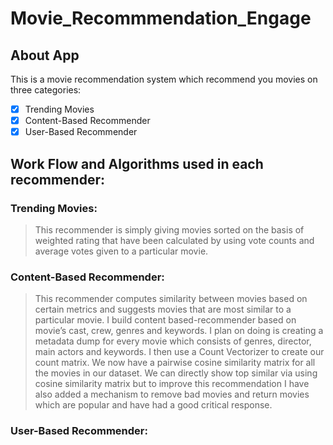 # Movie_Recommmendation_Engage
## About App
This is a movie recommendation system which recommend you movies on three categories:
- [x] Trending Movies
- [x] Content-Based Recommender
- [x] User-Based Recommender
## Work Flow and Algorithms used in each recommender:

### Trending Movies:
> This recommender is simply giving movies sorted on the basis of weighted rating that have been calculated by using vote counts and average votes given to a particular movie.

### Content-Based Recommender:
> This recommender computes similarity between movies based on certain metrics and suggests movies that are most similar to a particular movie. I build content based-recommender based on movie’s cast, crew, genres and keywords.  I plan on doing is creating a metadata dump for every movie which consists of genres, director, main actors and keywords. I then use a Count Vectorizer to create our count matrix. We now have a pairwise cosine similarity matrix for all the movies in our dataset. We can directly show top similar via using cosine similarity matrix but to improve this recommendation I have also added a mechanism to remove bad movies and return movies which are popular and have had a good critical response.

### User-Based Recommender:
> 
